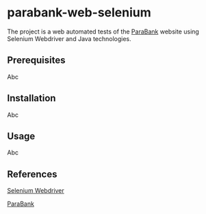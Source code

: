 # parabank-web-selenium
The project is a web automated tests of the [ParaBank](https://parabank.parasoft.com/parabank/register.htm) website using Selenium Webdriver and Java technologies.

## Prerequisites
Abc

## Installation
Abc

## Usage
Abc

## References

[Selenium Webdriver](https://www.selenium.dev/documentation/webdriver/)

[ParaBank](https://parabank.parasoft.com/parabank/index.htm)